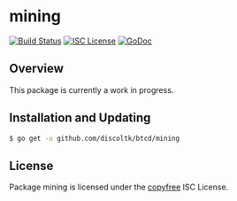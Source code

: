 mining
======

[![Build Status](http://img.shields.io/travis/btcsuite/btcd.svg)](https://travis-ci.org/btcsuite/btcd)
[![ISC License](http://img.shields.io/badge/license-ISC-blue.svg)](http://copyfree.org)
[![GoDoc](https://img.shields.io/badge/godoc-reference-blue.svg)](http://godoc.org/github.com/discoltk/btcd/mining)

## Overview

This package is currently a work in progress.

## Installation and Updating

```bash
$ go get -u github.com/discoltk/btcd/mining
```

## License

Package mining is licensed under the [copyfree](http://copyfree.org) ISC
License.
